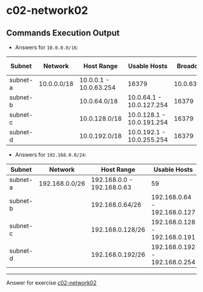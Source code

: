 # c02-network02

## Commands Execution Output

- Answers for `10.0.0.0/16`:

|Subnet     |Network        |Host Range                 |Usable Hosts  |Broadcast   |AWS Reserved|
|---|---|---|---|---|---|
|subnet-a   | 10.0.0.0/18  |10.0.0.1 - 10.0.63.254      |16379         | 10.0.63.255 | 10.0.0.1-3
|subnet-b|  | 10.0.64.0/18 |10.0.64.1 - 10.0.127.254    |16379         | 10.0.127.255| 10.0.64.1-3
|subnet-c|  | 10.0.128.0/18|10.0.128.1 - 10.0.191.254   |16379         | 10.0.191.255| 10.0.128.1-3
|subnet-d|  | 10.0.192.0/18|10.0.192.1 - 10.0.255.254   |16379         | 10.0.255.255| 10.0.192.1-3

- Answers for `192.168.0.0/24`:

|Subnet     |Network           |Host Range                 |Usable Hosts  |Broadcast   |AWS Reserved|
|---|---|---|---|---|---|
|subnet-a   | 192.168.0.0/26     |192.168.0.0 - 192.168.0.63      |59       | 192.168.0.63  | 192.168.0.1-3
|subnet-b|  | 192.168.0.64/26    |192.168.0.64 - 192.168.0.127    |59       | 192.168.0.127 | 192.168.0.65-67
|subnet-c|  | 192.168.0.128/26   |192.168.0.128 - 192.168.0.191   |59       | 192.168.0.191 | 192.168.0.129-131
|subnet-d|  | 192.168.0.192/26   |192.168.0.192 - 192.168.0.254   |59       | 192.168.0.254 | 192.168.0.193-195

<!-- Don't change anything below this point-->
***
Answer for exercise [c02-network02](https://github.com/devopsacademyau/academy/blob/893381c6f0b69434d9e8597d3d4b1c17f9bc1371/classes/02class/exercises/c02-network02/README.md)